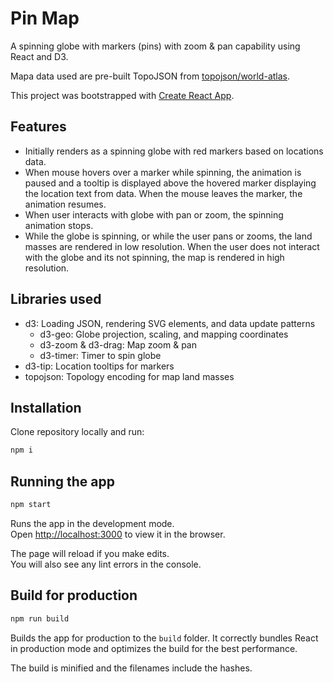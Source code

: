 # Pin Map

A spinning globe with markers (pins) with zoom & pan capability using React and D3.

Mapa data used are pre-built TopoJSON from [topojson/world-atlas](https://github.com/topojson/world-atlas).

This project was bootstrapped with [Create React App](https://github.com/facebook/create-react-app).

## Features
- Initially renders as a spinning globe with red markers based on locations data.
- When mouse hovers over a marker while spinning, the animation is paused and a tooltip is displayed above the hovered marker displaying the location text from data. When the mouse leaves the marker, the animation resumes.
- When user interacts with globe with pan or zoom, the spinning animation stops.
- While the globe is spinning, or while the user pans or zooms, the land masses are rendered in low resolution. When the user does not interact with the globe and its not spinning, the map is rendered in high resolution.

## Libraries used

- d3: Loading JSON, rendering SVG elements, and data update patterns
  - d3-geo: Globe projection, scaling, and mapping coordinates
  - d3-zoom & d3-drag: Map zoom & pan
  - d3-timer: Timer to spin globe
- d3-tip: Location tooltips for markers
- topojson: Topology encoding for map land masses

## Installation
Clone repository locally and run:
```bash
npm i
```

## Running the app

```bash
npm start
```

Runs the app in the development mode.<br />
Open [http://localhost:3000](http://localhost:3000) to view it in the browser.

The page will reload if you make edits.<br />
You will also see any lint errors in the console.

## Build for production

```bash
npm run build
```

Builds the app for production to the `build` folder.
It correctly bundles React in production mode and optimizes the build for the best performance.

The build is minified and the filenames include the hashes.

